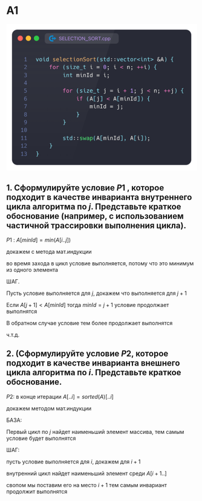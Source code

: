 # A1

![alt text](assets/image.png)

## 1. Сформулируйте условие $P1$ , которое подходит в качестве инварианта внутреннего цикла алгоритма по $j$. Представьте краткое обоснование (например, с использованием частичной трассировки выполнения цикла).

$P1$ : $A[minId] = min(A[i..j])$

докажем с метода мат.индукции

во время захода в цикл условие выполняется, потому что это минимум из одного элемента

ШАГ.

Пусть условие выполняется для $j$, докажем что выполняется для $j+1$

Если $A[j+1]<A[minId]$ тогда $minId = j+1$ условие продолжает выполнятся

В обратном случае условие тем более продолжает выполнятся

ч.т.д.

## 2. (Сформулируйте условие $P2$, которое подходит в качестве инварианта внешнего цикла алгоритма по $i$. Представьте краткое обоснование.


$P2:$ в конце итерации  $A[..i] = sorted(A)[..i]$

докажем методом мат.индукции

БАЗА:

Первый цикл по $j$ найдет наименьший элемент массива, тем самым условие будет выполнятся

ШАГ:

пусть условие выполняется для $i$, докажем для $i+1$

внутренний цикл найдет наименьший элемент среди $A[i+1..]$ 

свопом мы поставим его на место $i+1$ тем самым инвариант продолжит выполнятся
